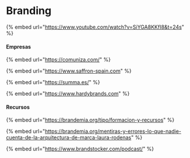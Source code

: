 # Branding

{% embed url="https://www.youtube.com/watch?v=SiYGA8KKfI8&t=24s" %}

#### Empresas

{% embed url="https://comuniza.com/" %}

{% embed url="https://www.saffron-spain.com" %}

{% embed url="https://summa.es/" %}

{% embed url="https://www.hardybrands.com" %}



#### Recursos

{% embed url="https://brandemia.org/tipo/formacion-y-recursos" %}

{% embed url="https://brandemia.org/mentiras-y-errores-lo-que-nadie-cuenta-de-la-arquitectura-de-marca-laura-rodenas" %}

{% embed url="https://www.brandstocker.com/podcast/" %}
